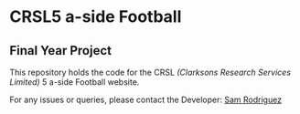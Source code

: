 # CRSL5 a-side Football
## Final Year Project

This repository holds the code for the CRSL _(Clarksons Research Services Limited)_ 5 a-side Football website. 

For any issues or queries, please contact the Developer: [Sam Rodriguez](mailto:samrod09@hotmail.com?subject=[Website]) 

